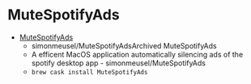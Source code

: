 # MuteSpotifyAds
- [MuteSpotifyAds](https://github.com/simonmeusel/MuteSpotifyAds)
  -  simonmeusel/MuteSpotifyAdsArchived MuteSpotifyAds
  - A efficent MacOS application automatically silencing ads of the spotify desktop app - simonmeusel/MuteSpotifyAds
  - `brew cask install MuteSpotifyAds`
